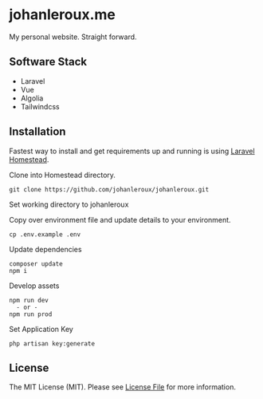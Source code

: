 # johanleroux.me

My personal website. Straight forward.

## Software Stack
 - Laravel
 - Vue
 - Algolia
 - Tailwindcss

## Installation
Fastest way to install and get requirements up and running is using [Laravel Homestead](https://laravel.com/docs/homestead).

Clone into Homestead directory.
```
git clone https://github.com/johanleroux/johanleroux.git
```

Set working directory to johanleroux

Copy over environment file and update details to your environment.
```
cp .env.example .env
```

Update dependencies
```
composer update
npm i
```

Develop assets
```
npm run dev
  - or -
npm run prod
```

Set Application Key
```
php artisan key:generate
```

## License
The MIT License (MIT). Please see [License File](license.md) for more information.